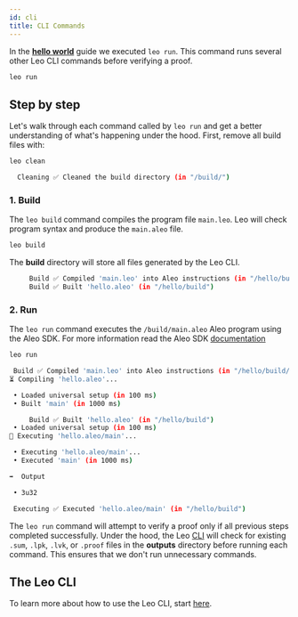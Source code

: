 ```yaml
---
id: cli
title: CLI Commands
---
```


In the [**hello world**](02_hello_world.md) guide we executed `leo run`.
This command runs several other Leo CLI commands before verifying a proof.
```bash
leo run
```

## Step by step

Let's walk through each command called by `leo run` and get a better understanding of what's happening under the hood. 
First, remove all build files with:
```bash
leo clean
```

```bash title="console output:"
  Cleaning ✅ Cleaned the build directory (in "/build/")
```

### 1. Build

The `leo build` command compiles the program file `main.leo`. Leo will check program syntax and produce the `main.aleo` file. 
```bash
leo build
```
The **build** directory will store all files generated by the Leo CLI.

```bash title="console output:"
     Build ✅ Compiled 'main.leo' into Aleo instructions (in "/hello/build/main.aleo")
     Build ✅ Built 'hello.aleo' (in "/hello/build")
```


### 2. Run

The `leo run` command executes the `/build/main.aleo` Aleo program using the Aleo SDK.
For more information read the Aleo SDK [documentation](../../aleo/00_overview.md)
```bash
leo run
```

```bash title="console output:"
 Build ✅ Compiled 'main.leo' into Aleo instructions (in "/hello/build/main.aleo")
⏳ Compiling 'hello.aleo'...

 • Loaded universal setup (in 100 ms)
 • Built 'main' (in 1000 ms)

     Build ✅ Built 'hello.aleo' (in "/hello/build")
 • Loaded universal setup (in 100 ms)
🚀 Executing 'hello.aleo/main'...

 • Executing 'hello.aleo/main'...
 • Executed 'main' (in 1000 ms)

➡️  Output

 • 3u32

 Executing ✅ Executed 'hello.aleo/main' (in "/hello/build")
```

The `leo run` command will attempt to verify a proof only if all previous steps completed successfully.
Under the hood, the Leo [CLI](../cli/03_run.md) will check for existing `.sum`, `.lpk`, `.lvk`, or `.proof` files 
in the **outputs** directory before running each command. This ensures that we don't run unnecessary commands.

[//]: # ()
[//]: # (## The Leo Language)

[//]: # (To learn more about how to use the Leo Language, start [here]&#40;../language/01_layout.md&#41;.)

## The Leo CLI
To learn more about how to use the Leo CLI, start [here](../cli/01_new.md).